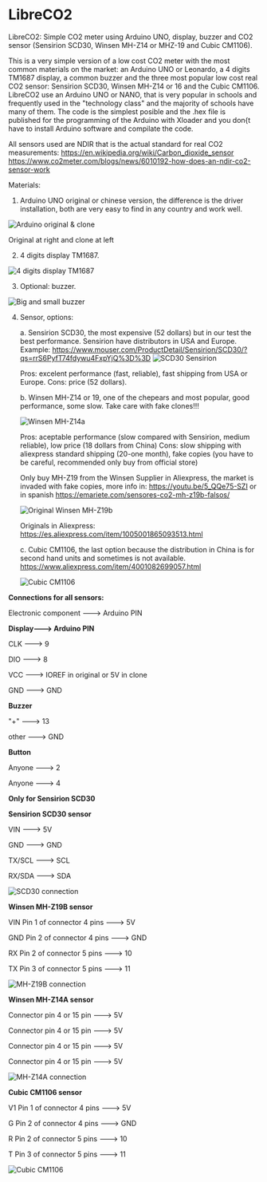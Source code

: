 # LibreCO2
LibreCO2: Simple CO2 meter using Arduino UNO, display, buzzer and CO2 sensor (Sensirion SCD30, Winsen MH-Z14 or MHZ-19 and Cubic CM1106).

  This is a very simple version of a low cost CO2 meter with the most common materials on the market: an Arduino UNO or Leonardo, a 4 digits TM1687 display, a common buzzer and the three most popular low cost real CO2 sensor: Sensirion SCD30, Winsen MH-Z14 or 16 and the Cubic CM1106. LibreCO2 use an Arduino UNO or NANO, that is very popular in schools and frequently used in the "technology class" and the majority of schools have many of them. The code is the simplest posible and the .hex file is published for the programming of the Arduino with Xloader and you don{t have to install Arduino software and compilate the code.

All sensors used are NDIR that is the actual standard for real CO2 measurements:
https://en.wikipedia.org/wiki/Carbon_dioxide_sensor
https://www.co2meter.com/blogs/news/6010192-how-does-an-ndir-co2-sensor-work

Materials:

1. Arduino UNO original or chinese version, the difference is the driver installation, both are very easy to find in any country and work well.

![Arduino original & clone](https://github.com/danielbernalb/LibreCO2/blob/main/images/arduino-uno-original-clone.jpg)

Original at right and clone at left

2. 4 digits display TM1687.

![4 digits display TM1687](https://github.com/danielbernalb/LibreCO2/blob/main/images/Display-TM1687.jpg)

3. Optional: buzzer.

![Big and small buzzer](https://github.com/danielbernalb/LibreCO2/blob/main/images/big-small-buzzer.jpg)

4. Sensor, options:

	a. Sensirion SCD30, the most expensive (52 dollars) but in our test the best performance. Sensirion have distributors in USA and Europe. Example:
	https://www.mouser.com/ProductDetail/Sensirion/SCD30/?qs=rrS6PyfT74fdywu4FxpYjQ%3D%3D
	![SCD30 Sensirion](https://github.com/danielbernalb/LibreCO2/blob/main/images/Sensirion%20SCD30.jpg)
	
	Pros: excelent performance (fast, reliable), fast shipping from USA or Europe.
	Cons: price (52 dollars).

	b. Winsen MH-Z14 or 19, one of the chepears and most popular, good performance, some slow. Take care with fake clones!!!

	![Winsen MH-Z14a](https://github.com/danielbernalb/LibreCO2/blob/main/images/MH-Z14A.jpg)
	
	Pros: aceptable performance (slow compared with Sensirion, medium reliable), low price (18 dollars from China)
	Cons: slow shipping with aliexpress standard shipping (20-one month), fake copies (you have to be careful, recommended only buy from official store)

	Only buy MH-Z19 from the Winsen Supplier in Aliexpress, the market is invaded with fake copies, more info in: https://youtu.be/5_QQe75-SZI or in spanish https://emariete.com/sensores-co2-mh-z19b-falsos/

	![Original Winsen MH-Z19b](https://github.com/danielbernalb/LibreCO2/blob/main/images/MH-Z19B.jpg)

	Originals in Aliexpress:
	https://es.aliexpress.com/item/1005001865093513.html

	c. Cubic CM1106, the last option because the distribution in China is for second hand units and sometimes is not available.
	https://www.aliexpress.com/item/4001082699057.html
	
	![Cubic CM1106](https://github.com/danielbernalb/LibreCO2/blob/main/images/Cubic%20CM1106.jpg)


**Connections for all sensors:**

Electronic component ---> Arduino PIN

**Display---> Arduino PIN**

CLK    ---> 9

DIO    ---> 8

VCC    ---> IOREF in original or 5V in clone

GND    ---> GND


**Buzzer**

"+"    ---> 13

other  ---> GND


**Button**

Anyone ---> 2

Anyone ---> 4

**Only for Sensirion SCD30**

**Sensirion SCD30 sensor**

VIN    ---> 5V 

GND    ---> GND

TX/SCL ---> SCL

RX/SDA ---> SDA


![SCD30 connection](https://github.com/danielbernalb/LibreCO2/blob/main/images/Sensirion%20SCD30%20connection.jpg)


**Winsen MH-Z19B sensor**

VIN Pin 1 of connector 4 pins ---> 5V 

GND Pin 2 of connector 4 pins ---> GND

RX Pin 2 of connector 5 pins ---> 10

TX Pin 3 of connector 5 pins ---> 11 


![MH-Z19B connection](https://github.com/danielbernalb/LibreCO2/blob/main/images/Sensirion%20MHZ19%20connection.jpg)


**Winsen MH-Z14A sensor**

Connector pin 4 or 15 pin ---> 5V 

Connector pin 4 or 15 pin ---> 5V 

Connector pin 4 or 15 pin ---> 5V 

Connector pin 4 or 15 pin ---> 5V 

![MH-Z14A connection](https://github.com/danielbernalb/LibreCO2/blob/main/images/Sensirion%20MHZ14%20connection.jpg)	

**Cubic CM1106 sensor**

V1 Pin 1 of connector 4 pins ---> 5V 

G Pin 2 of connector 4 pins ---> GND

R Pin 2 of connector 5 pins ---> 10

T Pin 3 of connector 5 pins ---> 11 

![Cubic CM1106](https://github.com/danielbernalb/LibreCO2/blob/main/images/Sensirion%20CM1106%20connection.jpg)
